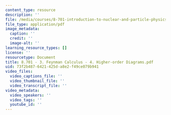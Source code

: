 ```yaml
---
content_type: resource
description: ''
file: /media/courses/8-701-introduction-to-nuclear-and-particle-physics-fall-2020/8701-3-feynman-calculus-4-higher-order-diagrams.pdf
file_type: application/pdf
image_metadata:
  caption: ''
  credit: ''
  image-alt: ''
learning_resource_types: []
license: ''
resourcetype: Document
title: 8.701 - 3. Feynman Calculus - 4. Higher-order Diagrams.pdf
uid: 73f2b487-6421-425d-a8e2-f49ce079b941
video_files:
  video_captions_file: ''
  video_thumbnail_file: ''
  video_transcript_file: ''
video_metadata:
  video_speakers: ''
  video_tags: ''
  youtube_id: ''
---
```

